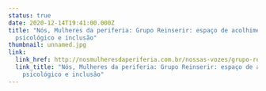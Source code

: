 ```yaml
---
status: true
date: 2020-12-14T19:41:00.000Z
title: "Nós, Mulheres da periferia: Grupo Reinserir: espaço de acolhimento
  psicológico e inclusão"
thumbnail: unnamed.jpg
link:
  link_href: http://nosmulheresdaperiferia.com.br/nossas-vozes/grupo-reinserir-espaco-psicologico/?fbclid=IwAR3_Pa6i9vsXn8AE-05b4ecAphG-zsK5JiFA--4zclwviKeWIaFlKGmjSnA
  link_title: "Nós, Mulheres da periferia: Grupo Reinserir: espaço de acolhimento
    psicológico e inclusão"
---
```

